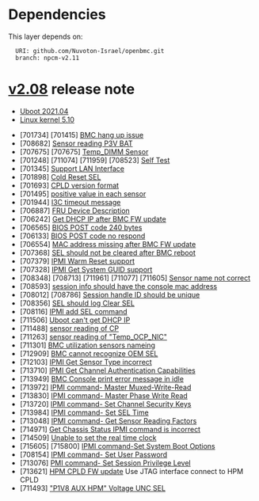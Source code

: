 # Dependencies
This layer depends on:

```
  URI: github.com/Nuvoton-Israel/openbmc.git
  branch: npcm-v2.11
```

# [v2.08](https://github.com/Nuvoton-Israel/openbmc/blob/npcm-v2.11/meta-evb/meta-evb-nuvoton/meta-scm-npcm845/recipes-core/os-release/os-release.bbappend) release note

- [Uboot 2021.04](https://github.com/Nuvoton-Israel/u-boot/tree/npcm-v2021.04)
- [Linux kernel 5.10](https://github.com/Nuvoton-Israel/linux/tree/NPCM-5.10-OpenBMC)

* [701734] [701415] [BMC hang up issue](https://github.com/Nuvoton-Israel/linux/commit/e70594746e6f1048537f4188a23c05aa9b0c3685)
* [708682] [Sensor reading P3V BAT](https://github.com/Nuvoton-Israel/openbmc/blob/npcm-v2.11/meta-evb/meta-evb-nuvoton/meta-scm-npcm845/recipes-phosphor/configuration/entity-manager/aurea-hpm.json#L1063)
* [707675] [707675] [Temp_DIMM Sensor](https://github.com/Nuvoton-Israel/openbmc/blob/npcm-v2.11/meta-evb/meta-evb-nuvoton/meta-scm-npcm845/recipes-phosphor/sensors/dbus-sensors/0006-add-dimm-sensor.patch)
* [701248] [711074] [711959] [708523] [Self Test](https://github.com/Nuvoton-Israel/openbmc/blob/npcm-v2.11/meta-evb/meta-evb-nuvoton/meta-scm-npcm845/recipes-phosphor/ipmi/phosphor-ipmi-host/0012-Force-self-test-OK.patch)
* [701345] [Support LAN Interface](https://github.com/Nuvoton-Israel/openbmc/blob/npcm-v2.11/meta-evb/meta-evb-nuvoton/meta-scm-npcm845/recipes-phosphor/ipmi/phosphor-ipmi-net/0001-Revert-Remove-HMAC-SHA1-from-Authentication-Integrit.patch)
* [701898] [Cold Reset SEL](https://github.com/Nuvoton-Israel/openbmc/blob/npcm-v2.11/meta-evb/meta-evb-nuvoton/meta-scm-npcm845/recipes-phosphor/ipmi/phosphor-ipmi-host/0016-Add-reset-SEL.patch)
* [701693] [CPLD version format](https://github.com/Nuvoton-Israel/nuvoton-ipmi-oem/blob/master/ipmi_fw.cpp#L373)
* [701495] [positive value in each sensor](https://github.com/Nuvoton-Israel/openbmc/blob/npcm-v2.11/meta-evb/meta-evb-nuvoton/meta-scm-npcm845/recipes-phosphor/sensors/dbus-sensors/0006-add-dimm-sensor.patch)
* [701944] [I3C timeout message](https://github.com/Nuvoton-Israel/linux/commit/8f9458a60e7cf7ec55d15f45691ab60d88505d2b)
* [706887] [FRU Device Description](https://github.com/Nuvoton-Israel/openbmc/blob/npcm-v2.11/meta-evb/meta-evb-nuvoton/meta-scm-npcm845/recipes-phosphor/configuration/entity-manager/aurea-hpm.json#L1704)
* [706242] [Get DHCP IP after BMC FW update](https://github.com/Nuvoton-Israel/openbmc/blob/npcm-v2.11/meta-evb/meta-evb-nuvoton/meta-scm-npcm845/recipes-bsp/u-boot/u-boot-nuvoton/0001-enable-mode-2.patch)
* [706565] [BIOS POST code 240 bytes](https://github.com/Nuvoton-Israel/nuvoton-ipmi-oem/blob/master/oemcommands.cpp#L105)
* [706133] [BIOS POST code no respond](https://github.com/Nuvoton-Israel/openbmc/blob/npcm-v2.11/meta-evb/meta-evb-nuvoton/meta-scm-npcm845/recipes-phosphor/state/phosphor-post-code-manager/0001-delay-serialize.patch)
* [706554] [MAC address missing after BMC FW update](https://github.com/Nuvoton-Israel/openbmc/blob/npcm-v2.11/meta-evb/meta-evb-nuvoton/meta-scm-npcm845/recipes-phosphor/network/phosphor-network/0001-suuport-sync-mac-from-eeprom.patch)
* [707368] [SEL should not be cleared after BMC reboot](https://github.com/Nuvoton-Israel/openbmc/blob/npcm-v2.11/meta-evb/meta-evb-nuvoton/meta-scm-npcm845/conf/machine/scm-npcm845.conf#L56)
* [707379] [IPMI Warm Reset support](https://github.com/Nuvoton-Israel/openbmc/blob/npcm-v2.11/meta-evb/meta-evb-nuvoton/meta-scm-npcm845/recipes-phosphor/ipmi/phosphor-ipmi-host/0009-implement-warm-reset-command.patch)
* [707328] [IPMI Get System GUID support](https://github.com/Nuvoton-Israel/openbmc/blob/npcm-v2.11/meta-evb/meta-evb-nuvoton/meta-scm-npcm845/recipes-phosphor/ipmi/phosphor-ipmi-host/0010-get-system-guid-command.patch)
* [708348] [708713] [711961] [711077] [711605] [Sensor name not correct](https://github.com/Nuvoton-Israel/openbmc/blob/npcm-v2.11/meta-evb/meta-evb-nuvoton/meta-scm-npcm845/recipes-phosphor/configuration/entity-manager/aurea-hpm.json#L1619)
* [708593] [session info should have the console mac address](https://github.com/Nuvoton-Israel/openbmc/blob/npcm-v2.11/meta-evb/meta-evb-nuvoton/meta-scm-npcm845/recipes-phosphor/ipmi/phosphor-ipmi-host/0018-Add-session-RemoteMACAddress-support.patch)
* [708012] [708786] [Session handle ID should be unique](https://github.com/Nuvoton-Israel/openbmc/blob/npcm-v2.11/meta-evb/meta-evb-nuvoton/meta-scm-npcm845/recipes-phosphor/ipmi/phosphor-ipmi-host/0015-Fix-seesion-handle-duplicated.patch)
* [708356] [SEL should log Clear SEL](https://github.com/Nuvoton-Israel/openbmc/blob/npcm-v2.11/meta-evb/meta-evb-nuvoton/meta-scm-npcm845/recipes-phosphor/ipmi/phosphor-ipmi-host/0014-Add-SEL-event-after-SEL-clear.patch)
* [708116] [IPMI add SEL command](https://github.com/Nuvoton-Israel/openbmc/blob/npcm-v2.11/meta-evb/meta-evb-nuvoton/meta-scm-npcm845/recipes-phosphor/ipmi/phosphor-ipmi-host/0004-Add-SEL-add-command.patch)
* [711506] [Uboot can't get DHCP IP](https://github.com/Nuvoton-Israel/openbmc/blob/npcm-v2.11/meta-evb/meta-evb-nuvoton/meta-scm-npcm845/recipes-bsp/u-boot/u-boot-nuvoton/0005-net-phy-realtek-rtl8211f-introduce-phy_reset.patch)
* [711488] [sensor reading of CP](https://github.com/Nuvoton-Israel/openbmc/blob/npcm-v2.11/meta-evb/meta-evb-nuvoton/meta-scm-npcm845/recipes-phosphor/sensors/dbus-sensors/0010-add-sesnor-max16550.patch)
* [711263] [sensor reading of "Temp_OCP_NIC"](https://github.com/Nuvoton-Israel/openbmc/blob/npcm-v2.11/meta-evb/meta-evb-nuvoton/meta-scm-npcm845/recipes-phosphor/sensors/dbus-sensors/0007-add-nic-temp-sensor.patch)
* [711301] [BMC utilization sensors nameing](https://github.com/Nuvoton-Israel/openbmc/blob/npcm-v2.11/meta-evb/meta-evb-nuvoton/meta-scm-npcm845/recipes-phosphor/health/files/0001-change-the-cpu-sensor-name-from-CPU-to-CPU_Utilizati.patch)
* [712909] [BMC cannot recognize OEM SEL](https://github.com/Nuvoton-Israel/openbmc/blob/npcm-v2.11/meta-evb/meta-evb-nuvoton/meta-scm-npcm845/recipes-phosphor/ipmi/phosphor-ipmi-host/0023-add-oem-sel-support.patch)
* [712103] [IPMI Get Sensor Type incorrect](https://github.com/Nuvoton-Israel/openbmc/blob/npcm-v2.11/meta-evb/meta-evb-nuvoton/meta-scm-npcm845/recipes-phosphor/ipmi/phosphor-ipmi-host/0008-Add-sensor-type-command.patch)
* [713710] [IPMI Get Channel Authentication Capabilities](https://github.com/Nuvoton-Israel/openbmc/blob/npcm-v2.11/meta-evb/meta-evb-nuvoton/meta-scm-npcm845/recipes-phosphor/ipmi/phosphor-ipmi-host/0019-add-server-type-and-oem-id-to-meet-MS-spec.patch)
* [713949] [BMC Console print error message in idle](https://github.com/Nuvoton-Israel/linux/commit/16ff17b0d0c3f94d8dc0e22eaa83d6ccadf0f20c)
* [713972] [IPMI command- Master Muxed-Write-Read](https://github.com/Nuvoton-Israel/nuvoton-ipmi-oem/blob/master/ipmi_fw.cpp#L535)
* [713830] [IPMI command- Master Phase Write Read](https://github.com/Nuvoton-Israel/nuvoton-ipmi-oem/blob/master/ipmi_fw.cpp#L276)
* [713720] [IPMI command- Set Channel Security Keys](https://github.com/Nuvoton-Israel/openbmc/blob/npcm-v2.11/meta-evb/meta-evb-nuvoton/meta-scm-npcm845/recipes-phosphor/ipmi/phosphor-ipmi-host/0026-set-channel-security-keys.patch)
* [713984] [IPMI command- Set SEL Time](https://github.com/Nuvoton-Israel/openbmc/blob/npcm-v2.11/meta-evb/meta-evb-nuvoton/meta-scm-npcm845/recipes-phosphor/ipmi/phosphor-ipmi-host/0011-Add-SEL-time-set-command.patch)
* [713048] [IPMI command- Get Sensor Reading Factors](https://github.com/Nuvoton-Israel/openbmc/blob/npcm-v2.11/meta-evb/meta-evb-nuvoton/meta-scm-npcm845/recipes-phosphor/ipmi/phosphor-ipmi-host/0022-add-sensor-reading-factory-support.patch)
* [714971] [Get Chassis Status IPMI command is incorrect](https://github.com/Nuvoton-Israel/openbmc/blob/npcm-v2.11/meta-evb/meta-evb-nuvoton/meta-scm-npcm845/recipes-phosphor/ipmi/phosphor-ipmi-host/0027-implement-chassis-acfail-status.patch)
* [714509] [Unable to set the real time clock](https://github.com/Nuvoton-Israel/openbmc/blob/npcm-v2.11/meta-evb/meta-evb-nuvoton/meta-scm-npcm845/recipes-phosphor/settings/phosphor-settings-manager/time-sync.override.yml)
* [715605] [715800] [IPMI command-Set System Boot Options](https://github.com/Nuvoton-Israel/openbmc/blob/npcm-v2.11/meta-evb/meta-evb-nuvoton/meta-scm-npcm845/recipes-phosphor/ipmi/phosphor-ipmi-host/0025-save-no-supported-boot-options.patch)
* [708154] [IPMI command- Set User Password](https://github.com/Nuvoton-Israel/openbmc/tree/npcm-v2.11/meta-nuvoton/recipes-extended/pam-ipmi/pam-ipmi)
* [713076] [PMI command- Set Session Privilege Level](https://github.com/openbmc/phosphor-net-ipmid)
* [713621] [HPM CPLD FW update](https://github.com/Nuvoton-Israel/linux/tree/NPCM-5.10-OpenBMC) Use JTAG interface connect to HPM CPLD
* [711493] ["P1V8 AUX HPM" Voltage UNC SEL](https://github.com/Nuvoton-Israel/openbmc/blob/npcm-v2.11/meta-evb/meta-evb-nuvoton/meta-scm-npcm845/recipes-phosphor/sensors/dbus-sensors/0008-increase-adc-max-reading.patch)
